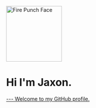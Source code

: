 <p>
<img src="https://www.google.com/url?sa=i&url=https%3A%2F%2Ffire-punch.fandom.com%2Fwiki%2FAgni&psig=AOvVaw2UZw-UY-xtm0ADU7aECNVU&ust=1744078215518000&source=images&cd=vfe&opi=89978449&ved=0CBQQjRxqGAoTCNjtjOXrxIwDFQAAAAAdAAAAABCkAQ" width="150" height="150" alt="Fire Punch Face" />
</p>
<h1>Hi I'm Jaxon.</h1>
<p>
<a href="https://github.com/JaxonTheCritic/dev-easy"My Best Project> 
<a href="https://www.linkedin.com/in/jaxon-bladow-a1958435a/"LinkedIn Profile>
</p>
---
Welcome to my GitHub profile.
